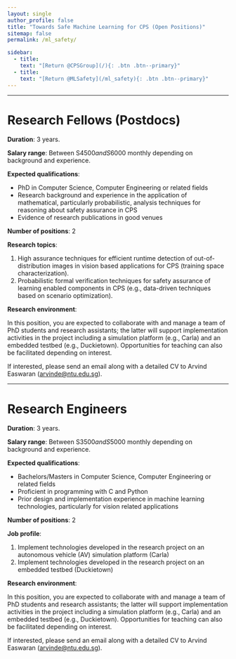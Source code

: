 ```yaml
---
layout: single
author_profile: false
title: "Towards Safe Machine Learning for CPS (Open Positions)"
sitemap: false
permalink: /ml_safety/

sidebar:
  - title:
    text: "[Return @CPSGroup](/){: .btn .btn--primary}"
  - title:
    text: "[Return @MLSafety](/ml_safety){: .btn .btn--primary}"
---
```


******

# Research Fellows (Postdocs)

__Duration__: 3 years.

__Salary range__: Between S$4500 and S$6000 monthly depending on background and experience.

__Expected qualifications__:

  <ul>
    <li>PhD in Computer Science, Computer Engineering or related fields</li>
    <li> Research background and experience in the application of mathematical, particularly probabilistic, analysis techniques for reasoning about safety assurance in CPS</li>
    <li>Evidence of research publications in good venues</li>
  </ul>

__Number of positions__: 2

__Research topics__:

  <ol>
    <li>High assurance techniques for efficient runtime detection of out-of-distribution images in vision based applications for CPS (training space characterization).</li>
    <li>Probabilistic formal verification techniques for safety assurance of learning enabled components in CPS (e.g., data-driven techniques based on scenario optimization).</li>
  </ol>

__Research environment__:

In this position, you are expected to collaborate with and manage a team of PhD students and research assistants; the latter will support implementation activities in the project including a simulation platform (e.g., Carla) and an embedded testbed (e.g., Duckietown). Opportunities for teaching can also be facilitated depending on interest.

If interested, please send an email along with a detailed CV to Arvind Easwaran (arvinde@ntu.edu.sg).

******

# Research Engineers

__Duration__: 3 years.

__Salary range__: Between S$3500 and S$5000 monthly depending on background and experience.

__Expected qualifications__:

  <ul>
     <li>Bachelors/Masters in Computer Science, Computer Engineering or related fields</li>
     <li>Proficient in programming with C and Python</li>
     <li>Prior design and implementation experience in machine learning technologies, particularly for vision related applications</li>
  </ul>

__Number of positions__: 2

__Job profile__:

  <ol>
    <li>Implement technologies developed in the research project on an autonomous vehicle (AV) simulation platform (Carla)</li>
    <li>Implement technologies developed in the research project on an embedded testbed (Duckietown)</li>
  </ol>

__Research environment__:

In this position, you are expected to collaborate with and manage a team of PhD students and research assistants; the latter will support implementation activities in the project including a simulation platform (e.g., Carla) and an embedded testbed (e.g., Duckietown). Opportunities for teaching can also be facilitated depending on interest.

If interested, please send an email along with a detailed CV to Arvind Easwaran (arvinde@ntu.edu.sg).

